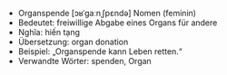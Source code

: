 - Organspende [ɔʁˈɡaːnˌʃpɛndə]	Nomen (feminin)
- Bedeutet: freiwillige Abgabe eines Organs für andere
- Nghĩa: hiến tạng
- Übersetzung: organ donation
- Beispiel: „Organspende kann Leben retten.“
- Verwandte Wörter: spenden, Organ